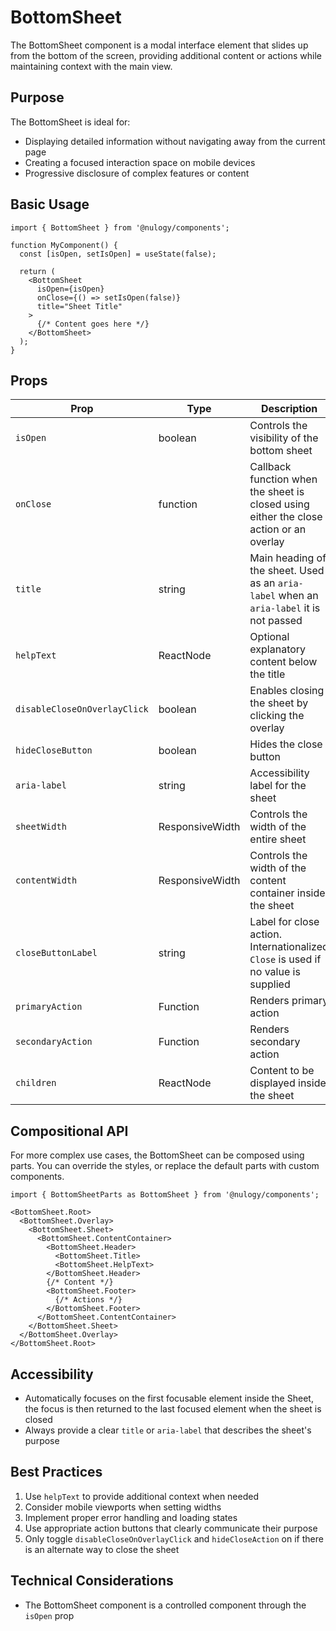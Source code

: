 # BottomSheet 

The BottomSheet component is a modal interface element that slides up from the bottom of the screen, providing additional content or actions while maintaining context with the main view.

## Purpose

The BottomSheet is ideal for:
- Displaying detailed information without navigating away from the current page
- Creating a focused interaction space on mobile devices
- Progressive disclosure of complex features or content

## Basic Usage

```tsx
import { BottomSheet } from '@nulogy/components';

function MyComponent() {
  const [isOpen, setIsOpen] = useState(false);
  
  return (
    <BottomSheet 
      isOpen={isOpen}
      onClose={() => setIsOpen(false)}
      title="Sheet Title"
    >
      {/* Content goes here */}
    </BottomSheet>
  );
}
```

## Props

| Prop | Type | Description | Default | 
|------|------|-------------|---------|
| `isOpen` | boolean | Controls the visibility of the bottom sheet | `false` | 
| `onClose` | function | Callback function when the sheet is closed using either the close action or an overlay | `noop` |  
| `title` | string | Main heading of the sheet. Used as an `aria-label` when an `aria-label` it is not passed | - |  
| `helpText` | ReactNode | Optional explanatory content below the title | - |  
| `disableCloseOnOverlayClick` | boolean | Enables closing the sheet by clicking the overlay | `false` |  
| `hideCloseButton` | boolean | Hides the close button | `false` |  
| `aria-label` | string | Accessibility label for the sheet | - |  
| `sheetWidth` | ResponsiveWidth | Controls the width of the entire sheet | `"100%"` |  
| `contentWidth` | ResponsiveWidth | Controls the width of the content container inside the sheet | `{ small: "100%", medium: 704 }` |  
| `closeButtonLabel` | string | Label for close action. Internationalized `Close` is used if no value is supplied | `t("close")` |  
| `primaryAction` | Function | Renders primary action | - |  
| `secondaryAction` | Function | Renders secondary action | - |  
| `children` | ReactNode | Content to be displayed inside the sheet | - |  

## Compositional API

For more complex use cases, the BottomSheet can be composed using parts. You can override the styles, or replace the default parts with custom components.

```tsx
import { BottomSheetParts as BottomSheet } from '@nulogy/components';

<BottomSheet.Root>
  <BottomSheet.Overlay>
    <BottomSheet.Sheet>
      <BottomSheet.ContentContainer>
        <BottomSheet.Header>
          <BottomSheet.Title>
          <BottomSheet.HelpText>
        </BottomSheet.Header>
        {/* Content */}
        <BottomSheet.Footer>
          {/* Actions */}
        </BottomSheet.Footer>
      </BottomSheet.ContentContainer>
    </BottomSheet.Sheet>
  </BottomSheet.Overlay>
</BottomSheet.Root>
```
## Accessibility

- Automatically focuses on the first focusable element inside the Sheet, the focus is then returned to the last focused element when the sheet is closed
- Always provide a clear `title` or `aria-label` that describes the sheet's purpose

## Best Practices

1. Use `helpText` to provide additional context when needed
2. Consider mobile viewports when setting widths
3. Implement proper error handling and loading states
4. Use appropriate action buttons that clearly communicate their purpose
5. Only toggle `disableCloseOnOverlayClick` and `hideCloseAction` on if there is an alternate way to close the sheet

## Technical Considerations

- The BottomSheet component is a controlled component through the `isOpen` prop
